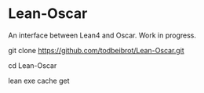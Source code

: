# Lean-Oscar
An interface between Lean4 and Oscar.
Work in progress.

git clone https://github.com/todbeibrot/Lean-Oscar.git

cd Lean-Oscar

lean exe cache get
